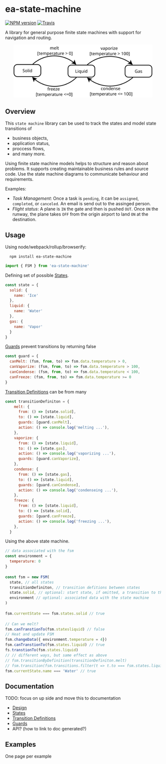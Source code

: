 # ea-state-machine
[![NPM version](https://img.shields.io/npm/v/ea-state-machine.svg)](https://www.npmjs.org/package/ea-state-machine)
[![Travis](https://img.shields.io/travis/eascientific/ea-state-machine/master.svg)](https://travis-ci.org/eascientific/ea-state-machine)

A library for general purpose finite state machines with support for navigation and routing.

<p align="center">
  <img src="./doc/statemachine-matter.svg" width="450px">
</p>

## Overview

This `state machine` library can be used to track the states and model state transitions of 
  - business objects,
  - application status,
  - proccess flows,
  - and many more.

Using finite state machine models helps to structure and reason about problems. It supports creating maintainable business rules and source code.
Use the state machine diagrams to communicate behaviour and requirements.

Examples:
  - *Task Management*: Once a task is `pending`, it can be `assigned`, `completed`, or `canceled`. An email is send out to the assinged person.
  - *Flight status*: A plane is `IN` the gate and then is pushed `OUT`. Once `ON` the runway, the plane takes `OFF` from the origin airport to land `ON` at the destination.

## Usage

Using node/webpack/rollup/browserify:
```shell
  npm install ea-state-machine
```
```javascript
import { FSM } from 'ea-state-machine'
```
Defining set of possible [States](/doc/state.md).
```javascript
const state = {
  solid: { 
    name: 'Ice'
  },
  liquid: { 
    name: 'Water'
  },
  gas: { 
    name: 'Vapor'
  }
}
```
[Guards](/doc/guards.md) prevent transitions by returning false
```javascript
const guard = {
  canMelt: (fsm, from, to) => fsm.data.temperature > 0,
  canVaporize: (fsm, from, to) => fsm.data.temperature > 100,
  canCondense: (fsm, from, to) => fsm.data.temperature < 100,
  canFreeze: (fsm, from, to) => fsm.data.temperature >= 0
}
```
[Transition Definitions](/doc/transition-definitions.md) can be from many 
```javascript
const transitionDefiniton = {
    melt: {
      from: () => [state.solid],
      to: () => [state.liquid],
      guards: [guard.canMelt],
      action: () => console.log('melting ...'),
    },
    vaporize: {
      from: () => [state.liquid],
      to: () => [state.gas],
      action: () => console.log('vaporizing ...'),
      guards: [guard.canVaporize],
    },
    condense: {
      from: () => [state.gas],
      to: () => [state.liquid],
      guards: [guard.canCondense],
      action: () => console.log('condenseing ...'),
    },
    freeze: {
      from: () => [state.liquid],
      to: () => [state.solid],
      guards: [guard.canFreeze],
      action: () => console.log('freezing ...'),
    },
  }
```
Using the above state machine.
```js
// data associated with the fsm
const environment = { 
  temperature: 0 
}

const fsm = new FSM(
  state, // all states
  transitionDefiniton, // transition defitions between states
  state.solid, // optional: start state, if omitted, a transition to the first state needs to happen
  environment // optional: associated data with the state machine
)

fsm.currentState === fsm.states.solid // true

// Can we melt?
fsm.canTranstionTo(fsm.statesliquid) // false
// Heat and update FSM 
fsm.changeData({ environment.temperature = 4})
fsm.canTranstionTo(fsm.states.liquid) // true
fs.transtionTo(fsm.states.liquid)
// // different ways, but same effect as above
// fsm.transitionByDefinition(transitionDefiniton.melt)
// fsm.transition(fsm.transitions.filter(t => t.to === fsm.states.liquid))
fsm.currentState.name === 'Water' // true
```

## Documentation

TODO: focus on up side and move this to documentation
 - [Design](doc/design.md)
 - [States](/doc/state.md)
 - [Transition Definitions](/doc/transition-definitions.md)
 - [Guards](/doc/guards.md)
 - API? (how to link to doc generated?)

## Examples
One page per example

